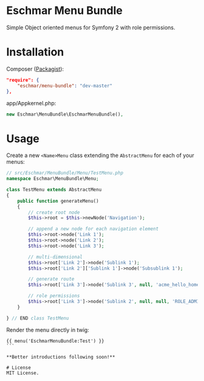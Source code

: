 # Eschmar Menu Bundle
Simple Object oriented menus for Symfony 2 with role permissions.

# Installation
Composer (<a href="https://packagist.org/packages/eschmar/menu-bundle" target="_blank">Packagist</a>):
```json
"require": {
    "eschmar/menu-bundle": "dev-master"
},
```

app/Appkernel.php:
```php
new Eschmar\MenuBundle\EschmarMenuBundle(),
```

# Usage
Create a new ``<Name>Menu`` class extending the ``AbstractMenu`` for each of your menus:

````php
// src/Eschmar/MenuBundle/Menu/TestMenu.php
namespace Eschmar\MenuBundle\Menu;

class TestMenu extends AbstractMenu
{
    public function generateMenu()
    {
        // create root node
        $this->root = $this->newNode('Navigation');

        // append a new node for each navigation element
        $this->root->node('Link 1');
        $this->root->node('Link 2');
        $this->root->node('Link 3');

        // multi-dimensional
        $this->root['Link 2']->node('Sublink 1');
        $this->root['Link 2']['Sublink 1']->node('Subsublink 1');

        // generate route
        $this->root['Link 3']->node('Sublink 3', null, 'acme_hello_homepage');

        // role permissions
        $this->root['Link 3']->node('Sublink 2', null, null, 'ROLE_ADMIN', array());
    }

} // END class TestMenu
````

Render the menu directly in twig:
````Twig
{{ menu('EschmarMenuBundle:Test') }}
```

**Better introductions following soon!**

# License
MIT License.